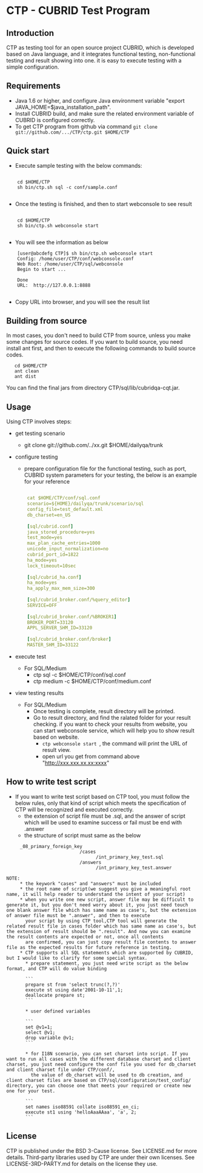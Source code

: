# CTP - CUBRID Test Program

## Introduction
CTP as testing tool for an open source project CUBRID, which is developed based on Java language, and it integrates functional testing, non-functional testing 
and result showing into one. it is easy to execute testing with a simple configuration. 

## Requirements
* Java 1.6 or higher, and configure Java environment variable "export JAVA_HOME=$java_installation_path".
* Install CUBRID build, and make sure the related environment variable of CUBRID is configured correctly.
* To get CTP program from github via command `git clone git://github.com/.../CTP/ctp.git $HOME/CTP`

## Quick start
* Execute sample testing with the below commands:

``` 

    cd $HOME/CTP
    sh bin/ctp.sh sql -c conf/sample.conf
    
 ```
 
* Once the testing is finished, and then to start webconsole to see result
    
```

    cd $HOME/CTP
    sh bin/ctp.sh webconsole start
    
```
    
* You will see the information as below
    
```
    [user@abcdefg CTP]$ sh bin/ctp.sh webconsole start
	Config: /home/user/CTP/conf/webconsole.conf
	Web Root: /home/user/CTP/sql/webconsole
	Begin to start ...

	Done
	URL:  http://127.0.0.1:8888    
	  
```
	
* Copy URL into browser, and you will see the result list
        
## Building from source

In most cases, you don't need to build CTP from source, unless you make some changes for source codes. If you want to build source, you need install ant first, and then to execute the following commands to build source codes.

```
   cd $HOME/CTP
   ant clean
   ant dist
```

You can find the final jars from directory CTP/sql/lib/cubridqa-cqt.jar.

   
## Usage

Using CTP involves steps:

* get testing scenario
   * git clone git://github.com/../xx.git $HOME/dailyqa/trunk
* configure testing
   * prepare configuration file for the functional testing, such as port, CUBRID system parameters for your testing,
     the below is an example for your reference
     ```yaml
     
      cat $HOME/CTP/conf/sql.conf
      scenario=${HOME}/dailyqa/trunk/scenario/sql
      config_file=test_default.xml
      db_charset=en_US
         
      [sql/cubrid.conf]
      java_stored_procedure=yes
      test_mode=yes
      max_plan_cache_entries=1000
      unicode_input_normalization=no
      cubrid_port_id=1822
      ha_mode=yes
      lock_timeout=10sec
         
      [sql/cubrid_ha.conf]
      ha_mode=yes
      ha_apply_max_mem_size=300
         
      [sql/cubrid_broker.conf/%query_editor]
      SERVICE=OFF
         
      [sql/cubrid_broker.conf/%BROKER1]
      BROKER_PORT=33120
      APPL_SERVER_SHM_ID=33120
         
      [sql/cubrid_broker.conf/broker]
      MASTER_SHM_ID=33122
     ```
     
* execute test
   * For SQL/Medium
        * ctp sql -c $HOME/CTP/conf/sql.conf
        * ctp medium -c $HOME/CTP/conf/medium.conf
* view testing results
   * For SQL/Medium
        * Once testing is complete, result directory will be printed.
        * Go to result directory, and find the ralated folder for your result checking. if you want to check your results from website,
          you can start webconsole service, which will help you to show result based on website. 
             * ``ctp webconsole start ``, the command will print the URL of result view.
             * open url you get from command above "http://xxx.xxx.xx.xx:xxxx"
            
## How to write test script
* If you want to write test script based on CTP tool, you must follow the below rules, only that kind of script which meets the specification of CTP will be recognized and executed correctly.
  * the extension of script file must be .sql, and the answer of script which will be used to examine success or fail must be end with .answer
  * the structure of script must same as the below

```
	 _08_primary_foreign_key
	                       /cases
	                             /int_primary_key_test.sql
	                       /answers
	                             /int_primary_key_test.answer
```
   
    NOTE: 
         * the keywork "cases" and "answers" must be included
         * the root name of script(we suggest you give a meaningful root name, it will help reader to understand the intent of your script)
         * when you write one new script, answer file may be difficult to generate it, but you don't need worry about it, you just need touch one blank answer file which has same name as case's, but the extension of answer file must be ".answer", and then to execute
           your script by using CTP tool,CTP tool will generate the related result file in cases folder which has same name as case's, but the extension of result should be ".result". And now you can examine the result contents are expected or not, once all contents 
           are confirmed, you can just copy result file contents to answer file as the expected results for future reference in testing.   
         * CTP supports all SQL statements which are supported by CUBRID, but I would like to clarify for some special syntax.
           * prepare statement, you just need write script as the below format, and CTP will do value binding 
           
           ```
           prepare st from 'select trunc(?,?)'
           execute st using date'2001-10-11',1;
           deallocate prepare st;
           ```
           
           * user defined variables
           
           ```
           set @v1=1;
           select @v1;
           drop variable @v1;
           ```
           
           * for I18N scenario, you can set charset into script. If you want to run all cases with the different database charset and client charset, you just need configure the conf file you used for db_charset and client charset file under CTP/conf/,
             the value of db_charset will be used to db creation, and client charset files are based on CTP/sql/configuration/test_config/ directory, you can choose one that meets your required or create new one for your test.
           
           ```
           set names iso88591 collate iso88591_en_ci;
		   execute st1 using 'helloAaaAAaa', 'a', 2;
		   ```
           

## License
CTP is published under the BSD 3-Cause license. See LICENSE.md for more details.
Third-party libraries used by CTP are under their own licenses. See LICENSE-3RD-PARTY.md for details on the license they use.
